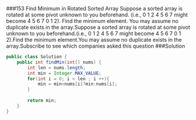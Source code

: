 ###153 Find Minimum in Rotated Sorted Array
Suppose a sorted array is rotated at some pivot unknown to you beforehand.
(i.e., 0 1 2 4 5 6 7 might become 4 5 6 7 0 1 2).
Find the minimum element.
You may assume no duplicate exists in the array.Suppose a sorted array is rotated at some pivot unknown to you beforehand.(i.e., 0 1 2 4 5 6 7 might become 4 5 6 7 0 1 2).Find the minimum element.You may assume no duplicate exists in the array.Subscribe to see which companies asked this question
###Solution
```java
public class Solution {
    public int findMin(int[] nums) {
        int len = nums.length;
        int min = Integer.MAX_VALUE;
        for(int i = 0; i < len ; i ++){
            min = min<nums[i]?min:nums[i];
        }
        
        return min;
    }
}